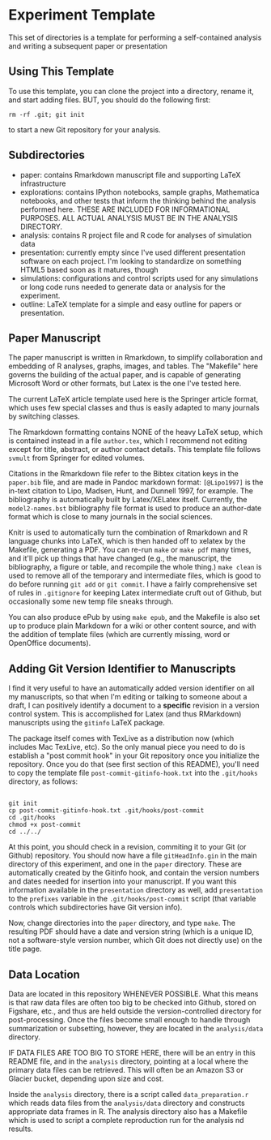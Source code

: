 Experiment Template
==============================

This set of directories is a template for performing a self-contained analysis and writing a subsequent paper or presentation

## Using This Template ##

To use this template, you can clone the project into a directory, rename it, and start adding files.  BUT, you should do the following first:

`rm -rf .git; git init`

to start a new Git repository for your analysis. 


## Subdirectories ##

* paper:  contains Rmarkdown manuscript file and supporting LaTeX infrastructure
* explorations:  contains IPython notebooks, sample graphs, Mathematica notebooks, and other tests that inform the thinking behind the analysis performed here.  THESE ARE INCLUDED FOR INFORMATIONAL PURPOSES.  ALL ACTUAL ANALYSIS MUST BE IN THE ANALYSIS DIRECTORY.
* analysis:  contains R project file and R code for analyses of simulation data
* presentation:  currently empty since I've used different presentation software on each project.  I'm looking to standardize on something HTML5 based soon as it matures, though
* simulations:  configurations and control scripts used for any simulations or long code runs needed to generate data or analysis for the experiment. 
* outline:  LaTeX template for a simple and easy outline for papers or presentation.  

## Paper Manuscript ##

The paper manuscript is written in Rmarkdown, to simplify collaboration and embedding of R analyses, graphs, images, and tables.  The "Makefile" here governs the building of the actual paper, and is  capable of generating Microsoft Word or other formats, but Latex is the one I've tested here. 

The current LaTeX article template used here is the Springer article format, which uses few special classes and thus is easily adapted to many journals by switching classes.  

The Rmarkdown formatting contains NONE of the heavy LaTeX setup, which is contained instead in a file `author.tex`, which I recommend not editing except for title, abstract, or author contact details.  This template file follows `svmult` from Springer for edited volumes.

Citations in the Rmarkdown file refer to the Bibtex citation keys in the `paper.bib` file, and are made in Pandoc markdown format:  `[@Lipo1997]` is the in-text citation to Lipo, Madsen, Hunt, and Dunnell 1997, for example.  The bibliography is automatically built by Latex/XELatex itself.  Currently, the `model2-names.bst` bibliography file format is used to produce an author-date format which is close to many journals in the social sciences.   

Knitr is used to automatically turn the combination of Rmarkdown and R language chunks into LaTeX, which is then handed off to xelatex by the Makefile, generating a PDF.  You can re-run `make` or `make pdf` many times, and it'll pick up things that have changed (e.g., the manuscript, the bibliography, a figure or table, and recompile the whole thing.)  `make clean` is used to remove all of the temporary and intermediate files, which is good to do before running `git add` or `git commit`.  I have a fairly comprehensive set of rules in `.gitignore` for keeping Latex intermediate cruft out of Github, but occasionally some new temp file sneaks through.

You can also produce ePub by using `make epub`, and the Makefile is also set up to produce plain Markdown for a wiki or other content source, and with the addition of template files (which are currently missing, word or OpenOffice documents).


## Adding Git Version Identifier to Manuscripts ##

I find it very useful to have an automatically added version identifier on all my manuscripts, so that when I'm editing or talking to someone about a draft, I can positively identify a document to a **specific** revision in a version control system.  This is accomplished for Latex (and thus RMarkdown) manuscripts using the `gitinfo` LaTeX package.  

The package itself comes with TexLive as a distribution now (which includes Mac TexLive, etc).  So the only manual piece you need to do is establish a "post commit hook" in your Git repository once you initialize the repository.  Once you do that (see first section of this README), you'll need to copy the template file `post-commit-gitinfo-hook.txt` into the `.git/hooks` directory, as follows:

```shell

git init
cp post-commit-gitinfo-hook.txt .git/hooks/post-commit
cd .git/hooks
chmod +x post-commit
cd ../../

```

At this point, you should check in a revision, commiting it to your Git (or Github) repository.  You should now have a file `gitHeadInfo.gin` in the main directory of this experiment, and one in the `paper` directory.  These are automatically created by the Gitinfo hook, and contain the version numbers and dates needed for insertion into your manuscript.  If you want this information available in the `presentation` directory as well, add `presentation` to the `prefixes` variable in the `.git/hooks/post-commit` script (that variable controls which subdirectories have Git version info).  

Now, change directories into the `paper` directory, and type `make`.  The resulting PDF should have a date and version string (which is a unique ID, not a software-style version number, which Git does not directly use) on the title page.  


## Data Location ##

Data are located in this repository WHENEVER POSSIBLE.  What this means is that raw data files are often too big to be checked into Github, stored on Figshare, etc., and thus are held outside the version-controlled directory for post-processing.  Once the files become small enough to handle through summarization or subsetting, however, they are located in the `analysis/data` directory.  

IF DATA FILES ARE TOO BIG TO STORE HERE, there will be an entry in this README file, and in the `analysis` directory, pointing at a local where the primary data files can be retrieved.  This will often be an Amazon S3 or Glacier bucket, depending upon size and cost.  

Inside the `analysis` directory, there is a script called `data_preparation.r` which reads data files from the `analysis/data` directory and constructs appropriate data frames in R.  The analysis directory also has a Makefile which is used to script a complete reproduction run for the analysis nd results.  



